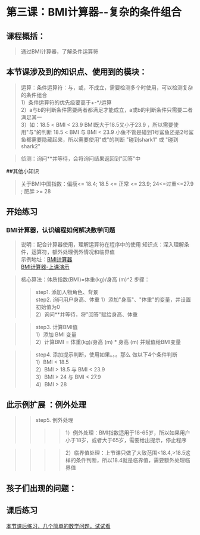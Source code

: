 # 第三课：BMI计算器--复杂的条件组合

## 课程概括： 
> 通过BMI计算器，了解条件运算符

## 本节课涉及到的知识点、使用到的模块：
> 运算：条件运算符：与，或，不成立，需要检测多个时使用，可以检测复杂的条件组合  
        1）条件运算符的优先级要高于+-*/运算   
        2）a与b的判断条件需要两者都满足才能成立，a或b的判断条件只需要二者满足其一    
        3）如：18.5 < BMI < 23.9 BMI既大于18.5又小于23.9 ，所以需要使用"与"的判断 18.5 < BMI 与 BMI < 23.9
              小鱼不管是碰到1号鲨鱼还是2号鲨鱼都需要隐藏起来，所以需要使用"或"的判断 "碰到shark1" 或 "碰到shark2"

> 侦测：询问**并等待，会将询问结果返回到"回答"中

##其他小知识
> 关于BMI中国指数：偏瘦<= 18.4; 18.5 <= 正常 <= 23.9; 24<=过重<=27.9 ; 肥胖 >= 28 

## 开始练习    
### BMI计算器，认识编程如何解决数学问题
>说明：配合计算器使用，理解运算符在程序中的使用
> 知识点：深入理解条件，运算符，额外处理例外情况和临界值  
> 示例地址：[BMI计算器](https://scratch.mit.edu/projects/321460387/editor "BMI计算器")     
           [BMI计算器-上课演示](https://scratch.mit.edu/projects/324124989/editor "BMI计算器") 

> 核心算法：体质指数(BMI)=体重(kg)/身高 (m)^2
> 步骤：
>> step1. 添加人物角色、背景   
>> step2. 询问用户身高、体重 
            1）添加"身高"、"体重"的变量，并设置初始值为0    
            2）询问**并等待，将"回答"赋给身高、体重   
              
>> step3. 计算BMI值   
            1）添加 BMI 变量   
            2）计算BMI = 体重(kg)/身高 (m) * 身高 (m)  并赋值给BMI变量    
            
>> step4. 添加提示判断，使用如果。。。那么 做以下4个条件判断  
            1）BMI < 18.5   
            2）BMI > 18.5 与 BMI < 23.9   
            3）BMI > 24 与 BMI < 27.9   
            4）BMI > 28   

## 此示例扩展 ：例外处理
>> step5. 例外处理
>>>> 1）例外处理：BMI指数适用于18-65岁，所以如果用户小于18岁，或者大于65岁，需要给出提示，停止程序
    
>>>> 2）临界值处理：上节课只做了大致范围<18.4,>18.5这样的条件判断，所以18.4就是临界值，需要额外处理临界值   
   

## 孩子们出现的问题： 

## 课后练习
[本节课后练习，几个简单的数学问题，试试看](exercise2.md)


